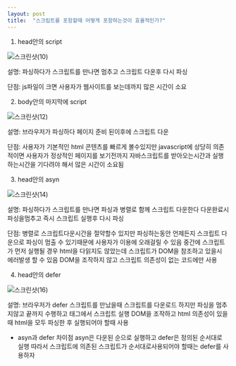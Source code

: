 ```yaml
---
layout: post
title:  "스크립트를 포함할때 어떻게 포함하는것이 효율적인가?"
---
```

1. head안의 script

![스크린샷(10)](https://user-images.githubusercontent.com/72345833/134871207-9281923b-8ede-439d-963e-fd14287fdadb.png)

설명: 파싱하다가 스크립트를 만나면 멈추고 스크립트 다운후 다시 파싱

단점: js파일이 크면 사용자가 웹사이트를 보는데까지 많은 시간이 소요

2. body안의 마지막에 script

![스크린샷(12)](https://user-images.githubusercontent.com/72345833/134872175-da1fc014-3eb8-47e2-8311-e9b7fb0b93c2.png)

설명: 브라우저가 파싱하다 페이지 준비 된이후에 스크립트 다운

단점: 사용자가 기본적인 html 콘텐츠를 빠르게 볼수있지만 javascript에 상당히 의존적이면 
      사용자가 정상적인 페이지를 보기전까지 자바스크립트를 받아오는시간과 실행하는시간을 기다려야 해서 많은 시간이 소요됨

3. head안의 asyn

![스크린샷(14)](https://user-images.githubusercontent.com/72345833/134873152-5348167e-c363-4ca9-8866-4aa8d48e4d64.png)

설명: 파싱하다가 스크립트를 만나면 파싱과 병렬로 함께 스크립트 다운한다 다운완료시 파싱을멈추고 즉시 스크립트 실행후 다시 파싱

단점: 병렬로 스크립트다운시간을 절약할수 있지만 파싱하는동안 언제든지 스크립트 다운으로 파싱이 멈출 수 있기때문에 사용자가 이용에 
      오래걸릴 수 있음
      중간에 스크립트가 먼저 실행될 경우 html을 다읽지도 않았는데 스크립트가 DOM을 참조하고 있을시 에러발생 할 수 있음
      DOM을 조작하지 않고 스크립트 의존성이 없는 코드에만 사용
 
4. head안의 defer

![스크린샷(16)](https://user-images.githubusercontent.com/72345833/134874294-374d8db3-7e57-4849-b1d1-11e3ff192b62.png)
 
 설명: 브라우저가 defer 스크립트를 만났을때 스크립트를 다운로드 하지만 파싱을 멈추지않고 끝까지 수행하고 </html>태그에서 스크립트 실행
       DOM을 조작하고 html 의존성이 있을 때 html을 모두 파싱한 후 실행되어야 할때 사용
       
- asyn과 defer 차이점
 asyn은 다운된 순으로 실행하고 defer은 정의된 순서대로 실행
 따라서 스크립트에 의존된 스크립트가 순서대로사용되어야 할때는 defer를 사용하자
  
